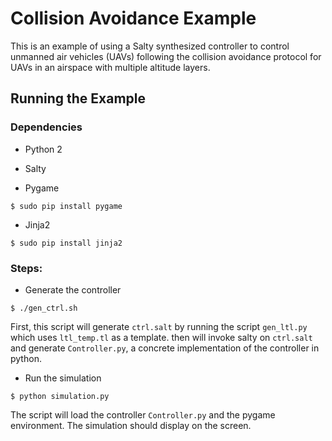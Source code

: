 # Collision Avoidance Example

This is an example of using a Salty synthesized controller to control unmanned air vehicles (UAVs) following the collision avoidance protocol for UAVs in an airspace with multiple altitude layers.

## Running the Example

### Dependencies

- Python 2

- Salty

- Pygame

`$ sudo pip install pygame`

- Jinja2

`$ sudo pip install jinja2`

### Steps:

- Generate the controller

`$ ./gen_ctrl.sh`

First, this script will generate `ctrl.salt` by running the script `gen_ltl.py` which uses `ltl_temp.tl` as a template. then will invoke salty on `ctrl.salt` and generate `Controller.py`, a concrete implementation of the controller in python.

- Run the simulation

`$ python simulation.py`

The script will load the controller `Controller.py` and the pygame environment. The simulation should display on the screen.
